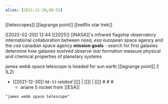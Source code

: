 ```yaml
---
alias: [2021-12-30,08:53]
---
```

[[telescopes]] [[lagrange point]] [[netflix star trek]]

[[2022-02-20]] 12:44 [[2025]]
[[NASA]]'s infrared flagship observatory
international collaboration between *nasa*,  *esa* european space agency and the *csa* canadian space agency
**mission goals** -
search for first galaxies
determine how galaxies evolved
observe star formation
measure physical and chemical properties of planetary systems

james webb space telescope is headed for sun earth [[lagrange point]] 2 (L2)
- [[2021-12-30]]  `08:53` _related_ [[]] | [[]] | [[]] # # #
	- ariane 5 rocket from [[ESA]]

```query
"james webb space telescope"
```